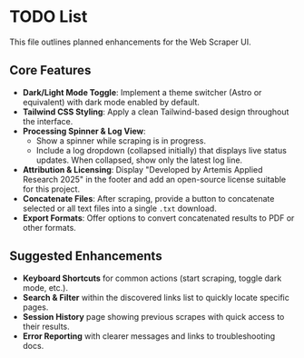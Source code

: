 # TODO List

This file outlines planned enhancements for the Web Scraper UI.

## Core Features

- **Dark/Light Mode Toggle**: Implement a theme switcher (Astro or equivalent) with dark mode enabled by default.
- **Tailwind CSS Styling**: Apply a clean Tailwind-based design throughout the interface.
- **Processing Spinner & Log View**:
  - Show a spinner while scraping is in progress.
  - Include a log dropdown (collapsed initially) that displays live status updates. When collapsed, show only the latest log line.
- **Attribution & Licensing**: Display "Developed by Artemis Applied Research 2025" in the footer and add an open-source license suitable for this project.
- **Concatenate Files**: After scraping, provide a button to concatenate selected or all text files into a single `.txt` download.
- **Export Formats**: Offer options to convert concatenated results to PDF or other formats.

## Suggested Enhancements

- **Keyboard Shortcuts** for common actions (start scraping, toggle dark mode, etc.).
- **Search & Filter** within the discovered links list to quickly locate specific pages.
- **Session History** page showing previous scrapes with quick access to their results.
- **Error Reporting** with clearer messages and links to troubleshooting docs.

